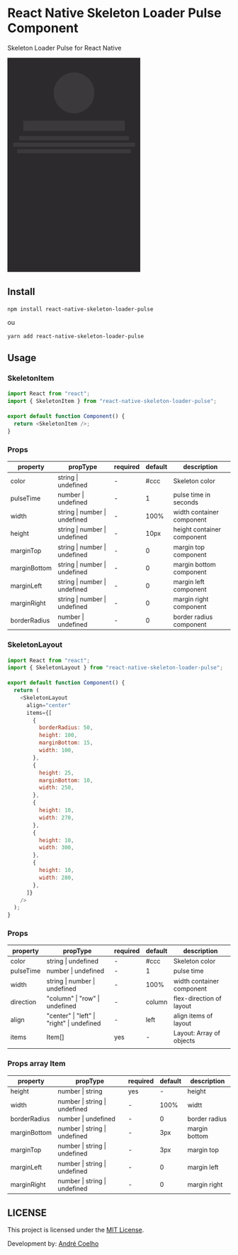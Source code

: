 # React Native Skeleton Loader Pulse Component

Skeleton Loader Pulse for React Native

![Demo](demo.gif)

## Install

```shell
npm install react-native-skeleton-loader-pulse
```

ou

```shell
yarn add react-native-skeleton-loader-pulse
```

## Usage

### SkeletonItem

```js
import React from "react";
import { SkeletonItem } from "react-native-skeleton-loader-pulse";

export default function Component() {
  return <SkeletonItem />;
}
```

### Props

| property     | propType                      | required | default | description                |
| ------------ | ----------------------------- | -------- | ------- | -------------------------- |
| color        | string \| undefined           | \-       | \#ccc   | Skeleton color             |
| pulseTime    | number \| undefined           | \-       | 1       | pulse time in seconds      |
| width        | string \| number \| undefined | \-       | 100%    | width container component  |
| height       | string \| number \| undefined | \-       | 10px    | height container component |
| marginTop    | string \| number \| undefined | \-       | 0       | margin top component       |
| marginBottom | string \| number \| undefined | \-       | 0       | margin bottom component    |
| marginLeft   | string \| number \| undefined | \-       | 0       | margin left component      |
| marginRight  | string \| number \| undefined | \-       | 0       | margin right component     |
| borderRadius | number \| undefined           | \-       | 0       | border radius component    |

### SkeletonLayout

```js
import React from "react";
import { SkeletonLayout } from "react-native-skeleton-loader-pulse";

export default function Component() {
  return (
    <SkeletonLayout
      align="center"
      items={[
        {
          borderRadius: 50,
          height: 100,
          marginBottom: 15,
          width: 100,
        },
        {
          height: 25,
          marginBottom: 10,
          width: 250,
        },
        {
          height: 10,
          width: 270,
        },
        {
          height: 10,
          width: 300,
        },
        {
          height: 10,
          width: 280,
        },
      ]}
    />
  );
}
```

### Props

| property  | propType                                   | required | default | description               |
| --------- | ------------------------------------------ | -------- | ------- | ------------------------- |
| color     | string \| undefined                        | \-       | \#ccc   | Skeleton color            |
| pulseTime | number \| undefined                        | \-       | 1       | pulse time                |
| width     | string \| number \| undefined              | \-       | 100%    | width container component |
| direction | "column" \| "row" \| undefined             | \-       | column  | flex\-direction of layout |
| align     | "center" \| "left" \| "right" \| undefined | \-       | left    | align items of layout     |
| items     | Item\[\]                                   | yes      | \-      | Layout: Array of objects  |
|           |                                            |          |         |                           |

### Props array Item

| property     | propType                      | required | default | description   |
| ------------ | ----------------------------- | -------- | ------- | ------------- |
| height       | number \| string              | yes      | \-      | height        |
| width        | number \| string \| undefined | \-       | 100%    | widtt         |
| borderRadius | number \| undefined           | \-       | 0       | border radius |
| marginBottom | number \| string \| undefined | \-       | 3px     | margin bottom |
| marginTop    | number \| string \| undefined | \-       | 3px     | margin top    |
| marginLeft   | number \| string \| undefined | \-       | 0       | margin left   |
| marginRight  | number \| string \| undefined | \-       | 0       | margin right  |

## LICENSE

This project is licensed under the [MIT License](https://opensource.org/licenses/MIT).

Development by: [André Coelho](https://andrecoelho.dev)
